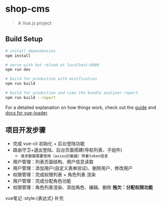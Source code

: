 # shop-cms

> A Vue.js project

## Build Setup

```bash
# install dependencies
npm install

# serve with hot reload at localhost:8080
npm run dev

# build for production with minification
npm run build

# build for production and view the bundle analyzer report
npm run build --report
```

For a detailed explanation on how things work, check out the [guide](http://vuejs-templates.github.io/webpack/) and [docs for vue-loader](http://vuejs.github.io/vue-loader).

## 项目开发步骤

- 完成 vue-cli 初始化 + 后台登陆功能
- 路由守卫+退出登陆、后台页面搭建(导航列表、子组件)
  - `请求数据需要使用（axios拦截器）带着token信息`
- 用户管理：列表页面结构、用户信息读取
- 用户管理：添加用户(自定义表单验证)、删除用户、修改用户
- 权限管理：完成权限列表 + 角色列表 渲染
- 用户管理：完成分配角色功能
- 权限管理：角色列表渲染、添加角色、编辑、删除   **拖欠：分配权限功能**


vue笔记  :style:{表达式}  补充
